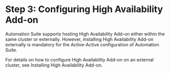 ﻿# Step 3: Configuring High Availability Add-on

Automation Suite supports hosting High Availability Add-on either within the same cluster or externally. However, installing High Availability Add-on externally is mandatory for the Active-Active configuration of Automation Suite.

For details on how to configure High Availability Add-on on an external cluster, see Installing High Availability Add-on.
